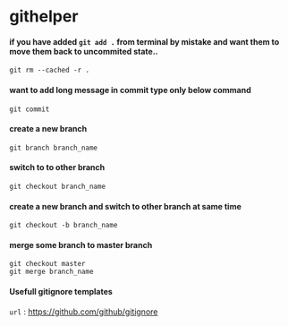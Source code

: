 # githelper

#### if you have added `git add .` from terminal by mistake and want them to move them back to uncommited state..

```
git rm --cached -r .

```
#### want to add long message in commit type only below command

```
git commit 

```

#### create a new branch
```
git branch branch_name

```
#### switch to to other branch
```
git checkout branch_name
```

#### create a new branch and switch to other branch at same time 
```
git checkout -b branch_name
```

#### merge some branch to master branch 
```
git checkout master
git merge branch_name

```

#### Usefull gitignore templates
`url` : <https://github.com/github/gitignore>
